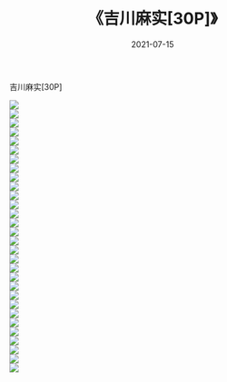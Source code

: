 ﻿---
layout: post
title:  《吉川麻实[30P]》
date:   2021-07-15
img: http://imgx.orgx.ga/漏D/2021/吉川麻实[30P]/000.jpg
categories: [美女, 清纯, 唯美]
---

吉川麻实[30P]

  ![](http://imgx.orgx.ga/漏D/2021/吉川麻实[30P]/001.jpg) <br> ![](http://imgx.orgx.ga/漏D/2021/吉川麻实[30P]/002.jpg) <br> ![](http://imgx.orgx.ga/漏D/2021/吉川麻实[30P]/003.jpg) <br> ![](http://imgx.orgx.ga/漏D/2021/吉川麻实[30P]/004.jpg) <br> ![](http://imgx.orgx.ga/漏D/2021/吉川麻实[30P]/005.jpg) <br> ![](http://imgx.orgx.ga/漏D/2021/吉川麻实[30P]/006.jpg) <br> ![](http://imgx.orgx.ga/漏D/2021/吉川麻实[30P]/007.jpg) <br> ![](http://imgx.orgx.ga/漏D/2021/吉川麻实[30P]/008.jpg) <br> ![](http://imgx.orgx.ga/漏D/2021/吉川麻实[30P]/009.jpg) <br> ![](http://imgx.orgx.ga/漏D/2021/吉川麻实[30P]/010.jpg) <br> ![](http://imgx.orgx.ga/漏D/2021/吉川麻实[30P]/011.jpg) <br> ![](http://imgx.orgx.ga/漏D/2021/吉川麻实[30P]/012.jpg) <br> ![](http://imgx.orgx.ga/漏D/2021/吉川麻实[30P]/013.jpg) <br> ![](http://imgx.orgx.ga/漏D/2021/吉川麻实[30P]/014.jpg) <br> ![](http://imgx.orgx.ga/漏D/2021/吉川麻实[30P]/015.jpg) <br> ![](http://imgx.orgx.ga/漏D/2021/吉川麻实[30P]/016.jpg) <br> ![](http://imgx.orgx.ga/漏D/2021/吉川麻实[30P]/017.jpg) <br> ![](http://imgx.orgx.ga/漏D/2021/吉川麻实[30P]/018.jpg) <br> ![](http://imgx.orgx.ga/漏D/2021/吉川麻实[30P]/019.jpg) <br> ![](http://imgx.orgx.ga/漏D/2021/吉川麻实[30P]/020.jpg) <br> ![](http://imgx.orgx.ga/漏D/2021/吉川麻实[30P]/021.jpg) <br> ![](http://imgx.orgx.ga/漏D/2021/吉川麻实[30P]/022.jpg) <br> ![](http://imgx.orgx.ga/漏D/2021/吉川麻实[30P]/023.jpg) <br> ![](http://imgx.orgx.ga/漏D/2021/吉川麻实[30P]/024.jpg) <br> ![](http://imgx.orgx.ga/漏D/2021/吉川麻实[30P]/025.jpg) <br> ![](http://imgx.orgx.ga/漏D/2021/吉川麻实[30P]/026.jpg) <br> ![](http://imgx.orgx.ga/漏D/2021/吉川麻实[30P]/027.jpg) <br> ![](http://imgx.orgx.ga/漏D/2021/吉川麻实[30P]/028.jpg) <br> ![](http://imgx.orgx.ga/漏D/2021/吉川麻实[30P]/029.jpg) <br> ![](http://imgx.orgx.ga/漏D/2021/吉川麻实[30P]/030.jpg) <br>